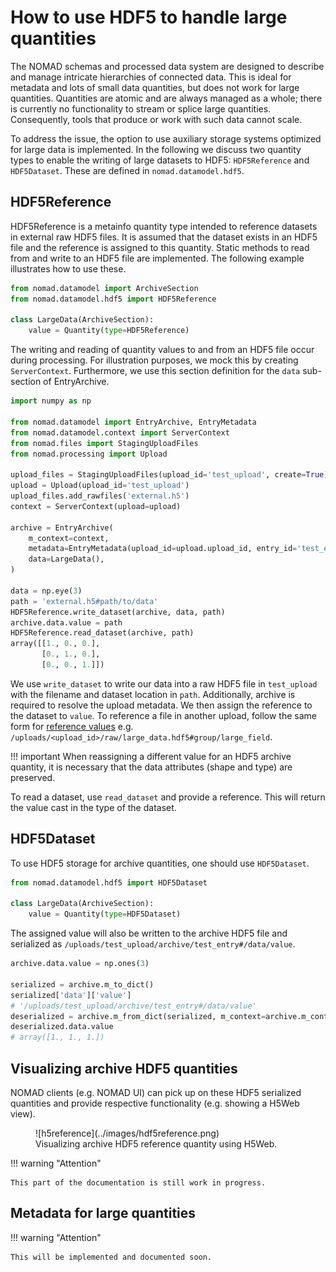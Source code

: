 # How to use HDF5 to handle large quantities

The NOMAD schemas and processed data system are designed to describe and manage
intricate hierarchies of connected data. This is ideal for metadata and lots of small
data quantities, but does not work for large quantities. Quantities are atomic and
are always managed as a whole; there is currently no functionality to stream or
splice large quantities. Consequently, tools that produce or work with such data
cannot scale.

To address the issue, the option to use auxiliary storage systems optimized for large
data is implemented. In the following we discuss two quantity types to enable the writing
of large datasets to HDF5: `HDF5Reference` and `HDF5Dataset`. These are defined in
`nomad.datamodel.hdf5`.

## HDF5Reference

HDF5Reference is a metainfo quantity type intended to reference datasets in external raw
HDF5 files. It is assumed that the dataset exists in an HDF5 file and the reference
is assigned to this quantity. Static methods to read from and write to an HDF5 file are
implemented. The following example illustrates how to use these.

```python
from nomad.datamodel import ArchiveSection
from nomad.datamodel.hdf5 import HDF5Reference

class LargeData(ArchiveSection):
    value = Quantity(type=HDF5Reference)
```

The writing and reading of quantity values to and from an HDF5 file occur during
processing. For illustration purposes, we mock this by creating `ServerContext`. Furthermore,
we use this section definition for the `data` sub-section of EntryArchive.

```python
import numpy as np

from nomad.datamodel import EntryArchive, EntryMetadata
from nomad.datamodel.context import ServerContext
from nomad.files import StagingUploadFiles
from nomad.processing import Upload

upload_files = StagingUploadFiles(upload_id='test_upload', create=True)
upload = Upload(upload_id='test_upload')
upload_files.add_rawfiles('external.h5')
context = ServerContext(upload=upload)

archive = EntryArchive(
    m_context=context,
    metadata=EntryMetadata(upload_id=upload.upload_id, entry_id='test_entry'),
    data=LargeData(),
)

data = np.eye(3)
path = 'external.h5#path/to/data'
HDF5Reference.write_dataset(archive, data, path)
archive.data.value = path
HDF5Reference.read_dataset(archive, path)
array([[1., 0., 0.],
       [0., 1., 0.],
       [0., 0., 1.]])
```

We use `write_dataset` to write our data into a raw HDF5 file in `test_upload` with the
filename and dataset location in `path`. Additionally, archive is required to resolve the
upload metadata. We then assign the reference to the dataset to `value`. To reference a
file in another upload, follow the same form for
[reference values](basics.md#different-forms-of-references) e.g.
`/uploads/<upload_id>/raw/large_data.hdf5#group/large_field`.

!!! important
    When reassigning a different value for an HDF5 archive quantity, it is necessary that the data
    attributes (shape and type) are preserved.

To read a dataset, use `read_dataset` and provide a reference. This will return the value
cast in the type of the dataset.

## HDF5Dataset
To use HDF5 storage for archive quantities, one should use `HDF5Dataset`.

```python
from nomad.datamodel.hdf5 import HDF5Dataset

class LargeData(ArchiveSection):
    value = Quantity(type=HDF5Dataset)
```

The assigned value will also be written to the archive HDF5 file and serialized as
`/uploads/test_upload/archive/test_entry#/data/value`.

```python
archive.data.value = np.ones(3)

serialized = archive.m_to_dict()
serialized['data']['value']
# '/uploads/test_upload/archive/test_entry#/data/value'
deserialized = archive.m_from_dict(serialized, m_context=archive.m_context)
deserialized.data.value
# array([1., 1., 1.])
```

## Visualizing archive HDF5 quantities

NOMAD clients (e.g. NOMAD UI) can pick up on these HDF5 serialized quantities and
provide respective functionality (e.g. showing a H5Web view).

<figure markdown>
  ![h5reference](../images/hdf5reference.png)
  <figcaption>Visualizing archive HDF5 reference quantity using H5Web.</figcaption>
</figure>

!!! warning "Attention"

    This part of the documentation is still work in progress.

## Metadata for large quantities

!!! warning "Attention"

    This will be implemented and documented soon.